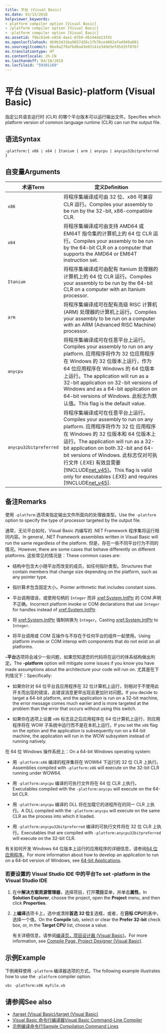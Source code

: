 ```yaml
---
title: 平台 (Visual Basic)
ms.date: 03/13/2018
helpviewer_keywords:
- platform compiler option [Visual Basic]
- /platform compiler option [Visual Basic]
- -platform compiler option [Visual Basic]
ms.assetid: f9bc61e6-e854-4ae1-87b9-d6244de23fd1
ms.openlocfilehash: db9b3d31ba9657d26c1fb76ce4002afad949a881
ms.sourcegitcommit: 0be8a279af6d8a43e03141e349d3efd5d35f8767
ms.translationtype: HT
ms.contentlocale: zh-CN
ms.lasthandoff: 04/18/2019
ms.locfileid: "59301160"
---
```

# <a name="-platform-visual-basic"></a><span data-ttu-id="23055-102">平台 (Visual Basic)</span><span class="sxs-lookup"><span data-stu-id="23055-102">-platform (Visual Basic)</span></span>
<span data-ttu-id="23055-103">指定公共语言运行时 (CLR) 的哪个平台版本可以运行输出文件。</span><span class="sxs-lookup"><span data-stu-id="23055-103">Specifies which platform version of common language runtime (CLR) can run the output file.</span></span>  
  
## <a name="syntax"></a><span data-ttu-id="23055-104">语法</span><span class="sxs-lookup"><span data-stu-id="23055-104">Syntax</span></span>  
  
```  
-platform:{ x86 | x64 | Itanium | arm | anycpu | anycpu32bitpreferred }  
```  
  
## <a name="arguments"></a><span data-ttu-id="23055-105">自变量</span><span class="sxs-lookup"><span data-stu-id="23055-105">Arguments</span></span>  
  
|<span data-ttu-id="23055-106">术语</span><span class="sxs-lookup"><span data-stu-id="23055-106">Term</span></span>|<span data-ttu-id="23055-107">定义</span><span class="sxs-lookup"><span data-stu-id="23055-107">Definition</span></span>|  
|---|---|  
|`x86`|<span data-ttu-id="23055-108">将程序集编译成可由 32 位、x86 可兼容 CLR 运行。</span><span class="sxs-lookup"><span data-stu-id="23055-108">Compiles your assembly to be run by the 32-bit, x86-compatible CLR.</span></span>|  
|`x64`|<span data-ttu-id="23055-109">将程序集编译成可由支持 AMD64 或 EM64T 指令集的计算机上的 64 位 CLR 运行。</span><span class="sxs-lookup"><span data-stu-id="23055-109">Compiles your assembly to be run by the 64-bit CLR on a computer that supports the AMD64 or EM64T instruction set.</span></span>|  
|`Itanium`|<span data-ttu-id="23055-110">将程序集编译成可由配有 Itanium 处理器的计算机上的 64 位 CLR 运行。</span><span class="sxs-lookup"><span data-stu-id="23055-110">Compiles your assembly to be run by the 64-bit CLR on a computer with an Itanium processor.</span></span>|  
|`arm`|<span data-ttu-id="23055-111">将程序集编译成可在配有高级 RISC 计算机 (ARM) 处理器的计算机上运行。</span><span class="sxs-lookup"><span data-stu-id="23055-111">Compiles your assembly to be run on a computer with an ARM (Advanced RISC Machine) processor.</span></span>|  
|`anycpu`|<span data-ttu-id="23055-112">将程序集编译成可在任意平台上运行。</span><span class="sxs-lookup"><span data-stu-id="23055-112">Compiles your assembly to run on any platform.</span></span> <span data-ttu-id="23055-113">应用程序将作为 32 位应用程序在 Windows 的 32 位版本上运行，作为 64 位应用程序在 Windows 的 64 位版本上运行。</span><span class="sxs-lookup"><span data-stu-id="23055-113">The application will run as a 32-bit application on 32-bit versions of Windows and as a 64-bit application on 64-bit versions of Windows.</span></span> <span data-ttu-id="23055-114">此标志为默认值。</span><span class="sxs-lookup"><span data-stu-id="23055-114">This flag is the default value.</span></span>|  
|`anycpu32bitpreferred`|<span data-ttu-id="23055-115">将程序集编译成可在任意平台上运行。</span><span class="sxs-lookup"><span data-stu-id="23055-115">Compiles your assembly to run on any platform.</span></span> <span data-ttu-id="23055-116">应用程序将作为 32 位 应用程序在 Windows 的 32 位版本和 64 位版本上运行。</span><span class="sxs-lookup"><span data-stu-id="23055-116">The application will run as a 32-bit application on both 32-bit and 64-bit versions of Windows.</span></span> <span data-ttu-id="23055-117">此标志仅对可执行文件 (.EXE) 有效且需要 [!INCLUDE[net_v45](~/includes/net-v45-md.md)]。</span><span class="sxs-lookup"><span data-stu-id="23055-117">This flag is valid only for executables (.EXE) and requires [!INCLUDE[net_v45](~/includes/net-v45-md.md)].</span></span>|  
  
## <a name="remarks"></a><span data-ttu-id="23055-118">备注</span><span class="sxs-lookup"><span data-stu-id="23055-118">Remarks</span></span>  
 <span data-ttu-id="23055-119">使用 `-platform` 选项来指定输出文件所面向的处理器类型。</span><span class="sxs-lookup"><span data-stu-id="23055-119">Use the `-platform` option to specify the type of processor targeted by the output file.</span></span>  
  
 <span data-ttu-id="23055-120">通常，无论平台如何，Visual Basic 内编写的 .NET Framework 程序集将运行相同内容。</span><span class="sxs-lookup"><span data-stu-id="23055-120">In general, .NET Framework assemblies written in Visual Basic will run the same regardless of the platform.</span></span> <span data-ttu-id="23055-121">但是，存在一些不同平台行为不同的情况。</span><span class="sxs-lookup"><span data-stu-id="23055-121">However, there are some cases that behave differently on different platforms.</span></span> <span data-ttu-id="23055-122">这些常见的情况是：</span><span class="sxs-lookup"><span data-stu-id="23055-122">These common cases are:</span></span>  
  
-   <span data-ttu-id="23055-123">结构中包含大小随平台而改变的成员，如任何指针类型。</span><span class="sxs-lookup"><span data-stu-id="23055-123">Structures that contain members that change size depending on the platform, such as any pointer type.</span></span>  
  
-   <span data-ttu-id="23055-124">指针算术包含固定大小。</span><span class="sxs-lookup"><span data-stu-id="23055-124">Pointer arithmetic that includes constant sizes.</span></span>  
  
-   <span data-ttu-id="23055-125">平台调用错误，或使用句柄的 `Integer` 而非 <xref:System.IntPtr> 的 COM 声明不正确。</span><span class="sxs-lookup"><span data-stu-id="23055-125">Incorrect platform invoke or COM declarations that use `Integer` for handles instead of <xref:System.IntPtr>.</span></span>  
  
-   <span data-ttu-id="23055-126">将 <xref:System.IntPtr> 强制转换为 `Integer`。</span><span class="sxs-lookup"><span data-stu-id="23055-126">Casting <xref:System.IntPtr> to `Integer`.</span></span>  
  
-   <span data-ttu-id="23055-127">将平台调用或 COM 互操作与不存在于任何平台的组件一起使用。</span><span class="sxs-lookup"><span data-stu-id="23055-127">Using platform invoke or COM interop with components that do not exist on all platforms.</span></span>  
  
 <span data-ttu-id="23055-128">**-平台**选项将会减少一些问题，如果您知道您的代码将在运行的体系结构做出判定。</span><span class="sxs-lookup"><span data-stu-id="23055-128">The **-platform** option will mitigate some issues if you know you have made assumptions about the architecture your code will run on.</span></span> <span data-ttu-id="23055-129">尤其是在下列情况下：</span><span class="sxs-lookup"><span data-stu-id="23055-129">Specifically:</span></span>  
  
-   <span data-ttu-id="23055-130">如果你针对 64 位平台且应用程序在 32 位计算机上运行，则相对于不使用此开关而出现的错误，此错误消息更早出现且更加针对问题。</span><span class="sxs-lookup"><span data-stu-id="23055-130">If you decide to target a 64-bit platform, and the application is run on a 32-bit machine, the error message comes much earlier and is more targeted at the problem than the error that occurs without using this switch.</span></span>  
  
-   <span data-ttu-id="23055-131">如果你在选项上设置 `x86` 标志且之后应用程序在 64 位计算机上运行，则应用程序将在 WOW 子系统中运行而不是在本机上运行。</span><span class="sxs-lookup"><span data-stu-id="23055-131">If you set the `x86` flag on the option and the application is subsequently run on a 64-bit machine, the application will run in the WOW subsystem instead of running natively.</span></span>  
  
 <span data-ttu-id="23055-132">在 64 位 Windows 操作系统上：</span><span class="sxs-lookup"><span data-stu-id="23055-132">On a 64-bit Windows operating system:</span></span>  
  
-   <span data-ttu-id="23055-133">用 `-platform:x86` 编译的程序集将在 WOW64 下运行的 32 位 CLR 上执行。</span><span class="sxs-lookup"><span data-stu-id="23055-133">Assemblies compiled with `-platform:x86` will execute on the 32-bit CLR running under WOW64.</span></span>  
  
-   <span data-ttu-id="23055-134">用 `-platform:anycpu` 编译的可执行文件将在 64 位 CLR 上执行。</span><span class="sxs-lookup"><span data-stu-id="23055-134">Executables compiled with the `-platform:anycpu` will execute on the 64-bit CLR.</span></span>  
  
-   <span data-ttu-id="23055-135">用 `-platform:anycpu` 编译的 DLL 将在加载它的进程所在的同一 CLR 上执行。</span><span class="sxs-lookup"><span data-stu-id="23055-135">A DLL compiled with the `-platform:anycpu` will execute on the same CLR as the process into which it loaded.</span></span>  
  
-   <span data-ttu-id="23055-136">用 `-platform:anycpu32bitpreferred` 编译的可执行文件将在 32 位 CLR 上执行。</span><span class="sxs-lookup"><span data-stu-id="23055-136">Executables that are compiled with `-platform:anycpu32bitpreferred` will execute on the 32-bit CLR.</span></span>  
  
 <span data-ttu-id="23055-137">有关如何开发 Windows 64 位版本上运行的应用程序的详细信息，请参阅[64 位应用程序](../../../framework/64-bit-apps.md)。</span><span class="sxs-lookup"><span data-stu-id="23055-137">For more information about how to develop an application to run on a 64-bit version of Windows, see [64-bit Applications](../../../framework/64-bit-apps.md).</span></span>  
  
### <a name="to-set--platform-in-the-visual-studio-ide"></a><span data-ttu-id="23055-138">若要设置的 Visual Studio IDE 中的平台</span><span class="sxs-lookup"><span data-stu-id="23055-138">To set -platform in the Visual Studio IDE</span></span>  
  
1. <span data-ttu-id="23055-139">在中**解决方案资源管理器**，选择项目，打开**项目**菜单，并单击**属性**。</span><span class="sxs-lookup"><span data-stu-id="23055-139">In **Solution Explorer**, choose the project, open the **Project** menu, and then click **Properties**.</span></span>  
  
2. <span data-ttu-id="23055-140">上**编译**选项卡上，选中或清除**首选 32 位**复选框，或者，在**目标 CPU**列表中，选择一个值。</span><span class="sxs-lookup"><span data-stu-id="23055-140">On the **Compile** tab, select or clear the **Prefer 32-bit** check box, or, in the **Target CPU** list, choose a value.</span></span>  
  
     <span data-ttu-id="23055-141">有关详细信息，请参阅[编译页，项目设计器 (Visual Basic)](/visualstudio/ide/reference/compile-page-project-designer-visual-basic)。</span><span class="sxs-lookup"><span data-stu-id="23055-141">For more information, see [Compile Page, Project Designer (Visual Basic)](/visualstudio/ide/reference/compile-page-project-designer-visual-basic).</span></span>  
  
## <a name="example"></a><span data-ttu-id="23055-142">示例</span><span class="sxs-lookup"><span data-stu-id="23055-142">Example</span></span>  
 <span data-ttu-id="23055-143">下例阐释使用 `-platform` 编译器选项的方式。</span><span class="sxs-lookup"><span data-stu-id="23055-143">The following example illustrates how to use the `-platform` compiler option.</span></span>  
  
```console
vbc -platform:x86 myFile.vb  
```  
  
## <a name="see-also"></a><span data-ttu-id="23055-144">请参阅</span><span class="sxs-lookup"><span data-stu-id="23055-144">See also</span></span>

- [<span data-ttu-id="23055-145">/target (Visual Basic)</span><span class="sxs-lookup"><span data-stu-id="23055-145">/target (Visual Basic)</span></span>](target.md)
- [<span data-ttu-id="23055-146">Visual Basic 命令行编译器</span><span class="sxs-lookup"><span data-stu-id="23055-146">Visual Basic Command-Line Compiler</span></span>](index.md)
- [<span data-ttu-id="23055-147">示例编译命令行</span><span class="sxs-lookup"><span data-stu-id="23055-147">Sample Compilation Command Lines</span></span>](sample-compilation-command-lines.md)
